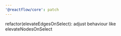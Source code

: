 ```yaml
---
'@reactflow/core': patch
---
```


refactor(elevateEdgesOnSelect): adjust behaviour like elevateNodesOnSelect
